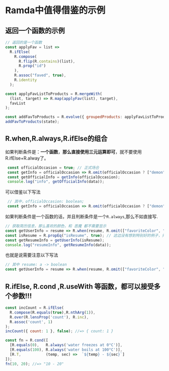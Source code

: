 # Ramda中值得借鉴的示例

## 返回一个函数的示例

```javascript
// 返回的是一个函数
const applyFav = list =>
  R.ifElse(
    R.compose(
      R.flip(R.contains)(list),
      R.prop("id")
    ),
    R.assoc("faved", true),
    R.identity
  );

const applyFavListToProducts = R.mergeWith(
  (list, target) => R.map(applyFav(list), target),
  favList
);

const addFavToProducts = R.evolve({ groupedProducts: applyFavListToProducts });
addFavToProducts(state);
```



## R.when,R.always,R.ifElse的组合
如果判断条件是：**一个函数**，**那么直接使用三元运算即可**，就不要使用 R.ifElse+R.alway了。
```javascript
 const officialOccasion = true; // 正式场合
 const getInfo = officialOccasion => R.omit(officialOccasion ? ["demon"] : []);
 const getOfficialInfo = getInfo(officialOccasion);
 console.log("info", getOfficialInfo(data));
```
可以借鉴以下写法
```javascript
 // 其中，officialOccasion: boolean;
 const getInfo = officialOccasion => R.omit(officialOccasion ? ["demon"] : []);
```

如果判断条件是一个函数的话，并且判断条件是一个`R.always`,那么不如直接写.
```javascript
// 获取简历信息，那么喜欢的颜色，和 恶魔 都不需要显示
const getUserInfo = resume => R.when(resume, R.omit(["favoriteColor", "demon"]));
const isResume = R.propEq("isResume", true); // 这边没有想到特别好的例子，先用它凑合想象下
const getResumeInfo = getUserInfo(isResume);
console.log("resumeInfo", getResumeInfo(data));
```
也就是说需要注意以下写法
```javascript
// 其中 resume: a -> boolean
const getUserInfo = resume => R.when(resume, R.omit(["favoriteColor", "demon"]));
```

## R.ifElse, R.cond ,R.useWith 等函数，都可以接受多个参数!!!
```javascript
const incCount = R.ifElse(
  R.compose(R.equals(true),R.nthArg(1)),
  R.over(R.lensProp('count'), R.inc),
  R.assoc('count', 1)
);
incCount({ count: 1 }, false); //=> { count: 1 }

const fn = R.cond([
  [R.equals(0),   R.always('water freezes at 0°C')],
  [R.equals(100), R.always('water boils at 100°C')],
  [R.T,           (temp, sec) =>  `${temp} - ${sec}`]
]);
fn(10, 20); //=> "10 - 20"
```
